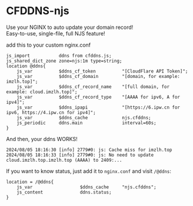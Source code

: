 # CFDDNS-njs
Use your NGINX to auto update your domain record!<br>
Easy-to-use, single-file, full NJS feature!

add this to your custom nginx.conf

    js_import           ddns from cfddns.js;
    js_shared_dict_zone zone=njs:1m type=string;
    location @ddns{
        js_var          $ddns_cf_token          "[CloudFlare API Token]";
        js_var          $ddns_cf_domain         "[domain, for example: imzlh.top]";
        js_var          $ddns_cf_record_name    "[full domain, for example: cloud.imzlh.top]";
        js_var          $ddns_cf_record_type    "[AAAA for ipv6, A for ipv4]";
        js_var          $ddns_ipapi             "[https://6.ipw.cn for ipv6, https://4.ipw.cn for ipv4]";
        js_var          $ddns_cache             njs.cfddns;
        js_periodic     ddns.main               interval=60s;
    }

And then, your ddns WORKS!

    2024/08/05 18:16:30 [info] 2779#0: js: Cache miss for imzlh.top
    2024/08/05 18:16:33 [info] 2779#0: js: No need to update cloud.imzlh.top.imzlh.top (AAAA) to 2409:...

If you want to know status, just add it to `nginx.conf` and visit `/@ddns`:

    location = /@ddns{
        js_var                  $ddns_cache     "njs.cfddns";
        js_content              ddns.status;
    }